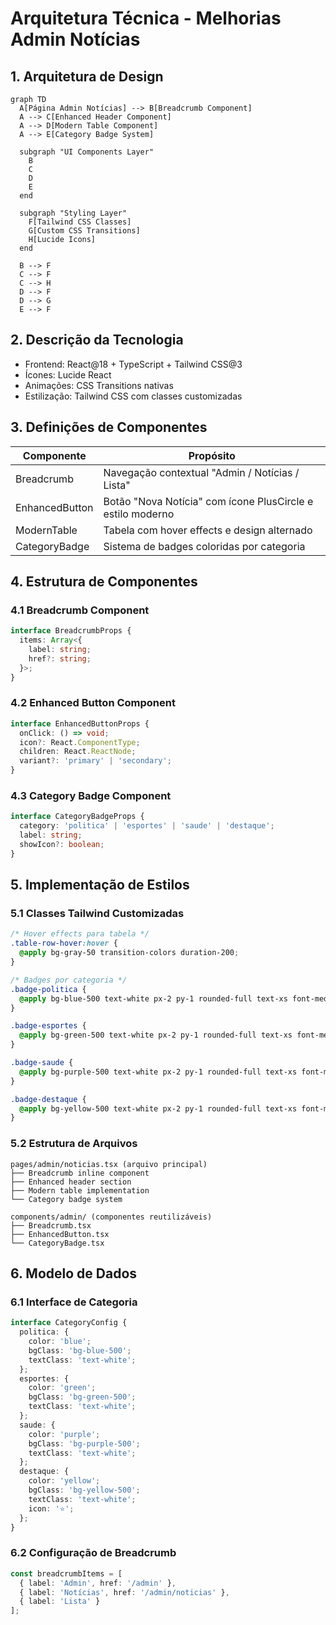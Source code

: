 # Arquitetura Técnica - Melhorias Admin Notícias

## 1. Arquitetura de Design

```mermaid
graph TD
  A[Página Admin Notícias] --> B[Breadcrumb Component]
  A --> C[Enhanced Header Component]
  A --> D[Modern Table Component]
  A --> E[Category Badge System]
  
  subgraph "UI Components Layer"
    B
    C
    D
    E
  end
  
  subgraph "Styling Layer"
    F[Tailwind CSS Classes]
    G[Custom CSS Transitions]
    H[Lucide Icons]
  end
  
  B --> F
  C --> F
  C --> H
  D --> F
  D --> G
  E --> F
```

## 2. Descrição da Tecnologia
- Frontend: React@18 + TypeScript + Tailwind CSS@3
- Ícones: Lucide React
- Animações: CSS Transitions nativas
- Estilização: Tailwind CSS com classes customizadas

## 3. Definições de Componentes

| Componente | Propósito |
|------------|-----------|
| Breadcrumb | Navegação contextual "Admin / Notícias / Lista" |
| EnhancedButton | Botão "Nova Notícia" com ícone PlusCircle e estilo moderno |
| ModernTable | Tabela com hover effects e design alternado |
| CategoryBadge | Sistema de badges coloridas por categoria |

## 4. Estrutura de Componentes

### 4.1 Breadcrumb Component
```typescript
interface BreadcrumbProps {
  items: Array<{
    label: string;
    href?: string;
  }>;
}
```

### 4.2 Enhanced Button Component
```typescript
interface EnhancedButtonProps {
  onClick: () => void;
  icon?: React.ComponentType;
  children: React.ReactNode;
  variant?: 'primary' | 'secondary';
}
```

### 4.3 Category Badge Component
```typescript
interface CategoryBadgeProps {
  category: 'politica' | 'esportes' | 'saude' | 'destaque';
  label: string;
  showIcon?: boolean;
}
```

## 5. Implementação de Estilos

### 5.1 Classes Tailwind Customizadas
```css
/* Hover effects para tabela */
.table-row-hover:hover {
  @apply bg-gray-50 transition-colors duration-200;
}

/* Badges por categoria */
.badge-politica {
  @apply bg-blue-500 text-white px-2 py-1 rounded-full text-xs font-medium;
}

.badge-esportes {
  @apply bg-green-500 text-white px-2 py-1 rounded-full text-xs font-medium;
}

.badge-saude {
  @apply bg-purple-500 text-white px-2 py-1 rounded-full text-xs font-medium;
}

.badge-destaque {
  @apply bg-yellow-500 text-white px-2 py-1 rounded-full text-xs font-medium;
}
```

### 5.2 Estrutura de Arquivos
```
pages/admin/noticias.tsx (arquivo principal)
├── Breadcrumb inline component
├── Enhanced header section
├── Modern table implementation
└── Category badge system

components/admin/ (componentes reutilizáveis)
├── Breadcrumb.tsx
├── EnhancedButton.tsx
└── CategoryBadge.tsx
```

## 6. Modelo de Dados

### 6.1 Interface de Categoria
```typescript
interface CategoryConfig {
  politica: {
    color: 'blue';
    bgClass: 'bg-blue-500';
    textClass: 'text-white';
  };
  esportes: {
    color: 'green';
    bgClass: 'bg-green-500';
    textClass: 'text-white';
  };
  saude: {
    color: 'purple';
    bgClass: 'bg-purple-500';
    textClass: 'text-white';
  };
  destaque: {
    color: 'yellow';
    bgClass: 'bg-yellow-500';
    textClass: 'text-white';
    icon: '⭐';
  };
}
```

### 6.2 Configuração de Breadcrumb
```typescript
const breadcrumbItems = [
  { label: 'Admin', href: '/admin' },
  { label: 'Notícias', href: '/admin/noticias' },
  { label: 'Lista' }
];
```